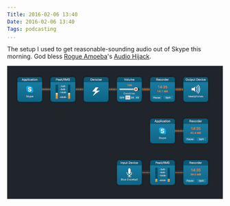 ```yaml
---
Title: 2016-02-06 13:40
Date: 2016-02-06 13:40
Tags: podcasting
...
```


The setup I used to get reasonable-sounding audio out of Skype this morning. God
bless [Rogue Amoeba]'s [Audio Hijack].

![Solving Skype Problems with Audio Hijack](/images/hijack-skype-problems.png)

[Rogue Amoeba]: https://rogueamoeba.com/
[Audio Hijack]: https://rogueamoeba.com/audiohijack/